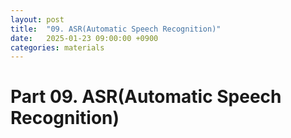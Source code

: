 ```yaml
---
layout: post
title:  "09. ASR(Automatic Speech Recognition)"
date:   2025-01-23 09:00:00 +0900
categories: materials
---
```


# Part 09. ASR(Automatic Speech Recognition)